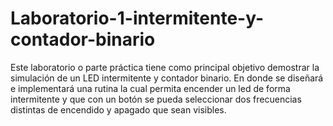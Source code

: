 # Laboratorio-1-intermitente-y-contador-binario
Este laboratorio o parte práctica tiene como principal objetivo demostrar la simulación de un LED intermitente y contador binario. En donde se diseñará e implementará una rutina la cual permita encender un led de forma intermitente y que con un botón se pueda seleccionar dos frecuencias distintas de encendido y apagado que sean visibles.
